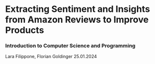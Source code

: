 # Extracting Sentiment and Insights from Amazon Reviews to Improve Products

### Introduction to Computer Science and Programming



Lara Filippone, Florian Goldinger 25.01.2024
